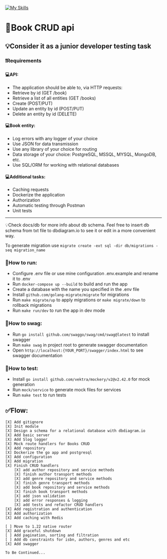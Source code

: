 [![My Skills](https://skillicons.dev/icons?i=golang,docker,postgresql,redis)](https://skillicons.dev)

#  🚀Book CRUD api
## 💡Consider it as a junior developer testing task

### ❗Requirements
#### 💻API:
- The application should be able to, via HTTP requests:
- Retrieve by id (GET /book)
- Retrieve a list of all entities (GET /books)
- Create (POST/PUT)
- Update an entity by id (POST/PUT)
- Delete an entity by id (DELETE)

#### 💻Book entity:
- Log errors with any logger of your choice 
- Use JSON for data transmission 
- Use any library of your choice for routing
- Data storage of your choice: PostgreSQL, MSSQL, MYSQL, MongoDB, etc.
- Use SQL/ORM for working with relational databases

#### 💻Additional tasks:
- Caching requests
- Dockerize the application
- Authorization
- Automatic testing through Postman
- Unit tests

---
💡Check docs/db for more info about db schema. 
Feel free to insert db schema from txt file to dbdiagram.io to see it or edit in a more convenient way.

To generate migration use `migrate create -ext sql -dir db/migrations -seq migration_name`

### 📝How to run:
- Configure .env file or use mine configuration .env.example and rename it to .env
- Run `docker-compose up --build` to build and run the app
- Create a database with the name you specified in the .env file
- Install `github.com/golang-migrate/migrate` for migrations
- Run `make migrate/up` to apply migrations or `make migrate/down` to rollback migrations
- Run `make run/dev` to run the app in dev mode

### 📝How to swag:
- Run `go install github.com/swaggo/swag/cmd/swag@latest` to install swagger
- Run `make swag` in project root to generate swagger documentation
- Open `http://localhost:{YOUR_PORT}/swagger/index.html` to see swagger documentation

### 📝How to test:
- Install `go install github.com/vektra/mockery/v2@v2.42.0` for mock generation
- Run `mock/service` to generate mock files for services
- Run `make test` to run tests

## ✅Flow:
```
[X] Add gitignore
[X] Init module  
[X] Design a schema for a relational database with dbdiagram.io  
[X] Add basic server  
[X] Add Slog logger  
[X] Mock route handlers for Books CRUD  
[X] Add repository  
[X] Dockerize the go app and postgresql  
[X] Add configuration  
[X] Add migration  
[X] Finish CRUD handlers
    [X] add author repository and service methods
    [X] finish author transport methods
    [X] add genre repository and service methods
    [X] finish genre transport methods
    [X] add book repository and service methods
    [X] finish book transport methods
    [X] add json validation  
    [X] add error responses & logging
    [X] add tests and refactor CRUD handlers
[X] Add registration and authentication    
[X] Add authorization  
[X] Add caching with Redis  

[ ] Move to 1.22 native router  
[X] Add graceful shutdown
[ ] Add pagination, sorting and filtration  
[ ] Add db constraints for isbn, authors, genres and etc  
[X] Add swagger  

To Be Continued...
```
